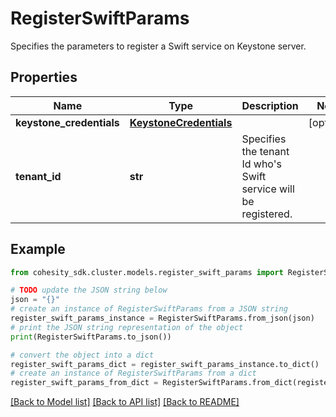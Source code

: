 # RegisterSwiftParams

Specifies the parameters to register a Swift service on Keystone server.

## Properties

Name | Type | Description | Notes
------------ | ------------- | ------------- | -------------
**keystone_credentials** | [**KeystoneCredentials**](KeystoneCredentials.md) |  | [optional] 
**tenant_id** | **str** | Specifies the tenant Id who&#39;s Swift service will be registered. | 

## Example

```python
from cohesity_sdk.cluster.models.register_swift_params import RegisterSwiftParams

# TODO update the JSON string below
json = "{}"
# create an instance of RegisterSwiftParams from a JSON string
register_swift_params_instance = RegisterSwiftParams.from_json(json)
# print the JSON string representation of the object
print(RegisterSwiftParams.to_json())

# convert the object into a dict
register_swift_params_dict = register_swift_params_instance.to_dict()
# create an instance of RegisterSwiftParams from a dict
register_swift_params_from_dict = RegisterSwiftParams.from_dict(register_swift_params_dict)
```
[[Back to Model list]](../README.md#documentation-for-models) [[Back to API list]](../README.md#documentation-for-api-endpoints) [[Back to README]](../README.md)


